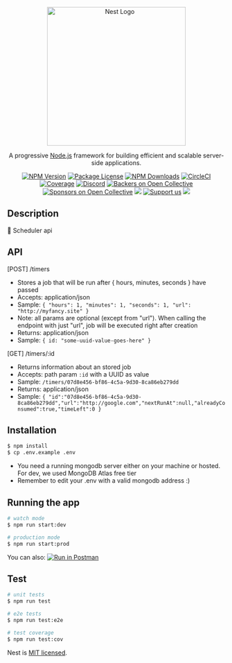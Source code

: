 <p align="center">
  <a href="http://nestjs.com/" target="blank"><img src="https://nestjs.com/img/logo_text.svg" width="320" alt="Nest Logo" /></a>
</p>

[circleci-image]: https://img.shields.io/circleci/build/github/nestjs/nest/master?token=abc123def456
[circleci-url]: https://circleci.com/gh/nestjs/nest

  <p align="center">A progressive <a href="http://nodejs.org" target="_blank">Node.js</a> framework for building efficient and scalable server-side applications.</p>
    <p align="center">
<a href="https://www.npmjs.com/~nestjscore" target="_blank"><img src="https://img.shields.io/npm/v/@nestjs/core.svg" alt="NPM Version" /></a>
<a href="https://www.npmjs.com/~nestjscore" target="_blank"><img src="https://img.shields.io/npm/l/@nestjs/core.svg" alt="Package License" /></a>
<a href="https://www.npmjs.com/~nestjscore" target="_blank"><img src="https://img.shields.io/npm/dm/@nestjs/common.svg" alt="NPM Downloads" /></a>
<a href="https://circleci.com/gh/nestjs/nest" target="_blank"><img src="https://img.shields.io/circleci/build/github/nestjs/nest/master" alt="CircleCI" /></a>
<a href="https://coveralls.io/github/nestjs/nest?branch=master" target="_blank"><img src="https://coveralls.io/repos/github/nestjs/nest/badge.svg?branch=master#9" alt="Coverage" /></a>
<a href="https://discord.gg/G7Qnnhy" target="_blank"><img src="https://img.shields.io/badge/discord-online-brightgreen.svg" alt="Discord"/></a>
<a href="https://opencollective.com/nest#backer" target="_blank"><img src="https://opencollective.com/nest/backers/badge.svg" alt="Backers on Open Collective" /></a>
<a href="https://opencollective.com/nest#sponsor" target="_blank"><img src="https://opencollective.com/nest/sponsors/badge.svg" alt="Sponsors on Open Collective" /></a>
  <a href="https://paypal.me/kamilmysliwiec" target="_blank"><img src="https://img.shields.io/badge/Donate-PayPal-ff3f59.svg"/></a>
    <a href="https://opencollective.com/nest#sponsor"  target="_blank"><img src="https://img.shields.io/badge/Support%20us-Open%20Collective-41B883.svg" alt="Support us"></a>
  <a href="https://twitter.com/nestframework" target="_blank"><img src="https://img.shields.io/twitter/follow/nestframework.svg?style=social&label=Follow"></a>
</p>
  <!--[![Backers on Open Collective](https://opencollective.com/nest/backers/badge.svg)](https://opencollective.com/nest#backer)
  [![Sponsors on Open Collective](https://opencollective.com/nest/sponsors/badge.svg)](https://opencollective.com/nest#sponsor)-->

## Description

🍋 Scheduler api

## API
[POST] /timers
- Stores a job that will be run after { hours, minutes, seconds } have passed
- Accepts: application/json
- Sample: `{ "hours": 1, "minutes": 1, "seconds": 1, "url": "http://myfancy.site" }`
- Note: all params are optional (except from "url"). When calling the endpoint with just "url", job will be executed right after creation
- Returns: application/json
- Sample: `{ id: "some-uuid-value-goes-here" }`

[GET] /timers/:id
- Returns information about an stored job
- Accepts: path param `:id` with a UUID as value
- Sample: `/timers/07d8e456-bf86-4c5a-9d30-8ca86eb279dd`
- Returns: application/json
- Sample: `{ "id":"07d8e456-bf86-4c5a-9d30-8ca86eb279dd","url":"http://google.com","nextRunAt":null,"alreadyConsumed":true,"timeLeft":0 }`

## Installation

```bash
$ npm install
$ cp .env.example .env
```

- You need a running mongodb server either on your machine or hosted. For dev, we used MongoDB Atlas free tier
- Remember to edit your .env with a valid mongodb address :)
## Running the app

```bash
# watch mode
$ npm run start:dev

# production mode
$ npm run start:prod
```
You can also: [![Run in Postman](https://run.pstmn.io/button.svg)](https://app.getpostman.com/run-collection/3865466-65e0c4ac-1be3-4ba5-b953-e7a668cbcb65?action=collection%2Ffork&collection-url=entityId%3D3865466-65e0c4ac-1be3-4ba5-b953-e7a668cbcb65%26entityType%3Dcollection%26workspaceId%3Ded81a3c2-7865-4f2d-8ef4-d62c8fc2ad04)
## Test

```bash
# unit tests
$ npm run test

# e2e tests
$ npm run test:e2e

# test coverage
$ npm run test:cov
```

Nest is [MIT licensed](LICENSE).

